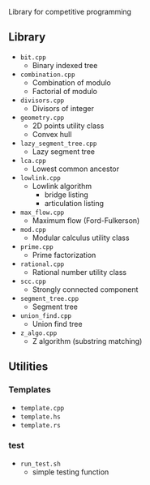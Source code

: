 Library for competitive programming

## Library

- `bit.cpp`
	- Binary indexed tree
- `combination.cpp`
	- Combination of modulo
	- Factorial of modulo
- `divisors.cpp`
	- Divisors of integer
- `geometry.cpp`
	- 2D points utility class
	- Convex hull
- `lazy_segment_tree.cpp`
	- Lazy segment tree
- `lca.cpp`
	- Lowest common ancestor
- `lowlink.cpp`
	- Lowlink algorithm
		- bridge listing
		- articulation listing
- `max_flow.cpp`
	- Maximum flow (Ford-Fulkerson)
- `mod.cpp`
	- Modular calculus utility class
- `prime.cpp`
	- Prime factorization
- `rational.cpp`
	- Rational number utility class
- `scc.cpp`
	- Strongly connected component
- `segment_tree.cpp`
	- Segment tree
- `union_find.cpp`
	- Union find tree
- `z_algo.cpp`
	- Z algorithm (substring matching)

## Utilities

### Templates

- `template.cpp`
- `template.hs`
- `template.rs`

### test

- `run_test.sh`
	- simple testing function
